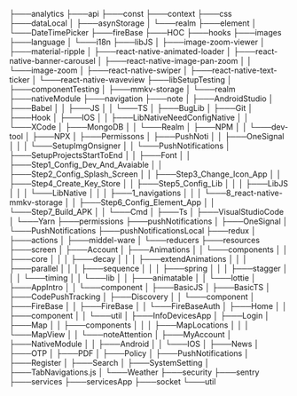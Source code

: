 
├───analytics
├───api
├───const
├───context
├───css
├───dataLocal
│   ├───asynStorage
│   └───realm
├───element
│   └───DateTimePicker
├───fireBase
├───HOC
├───hooks
├───images
├───language
│   └───i18n
├───libJS
│   ├───image-zoom-viewer
│   ├───material-ripple
│   ├───react-native-animated-loader
│   ├───react-native-banner-carousel
│   ├───react-native-image-pan-zoom
│   │   └───image-zoom
│   ├───react-native-swiper
│   ├───react-native-text-ticker
│   └───react-native-waveview
├───libSetupTesting
│   ├───componentTesting
│   ├───mmkv-storage
│   └───realm
├───nativeModule
├───navigation
├───note
│   ├───AndroidStudio
│   ├───Babel
│   │   ├───JS
│   │   └───TS
│   ├───BugLib
│   ├───Git
│   ├───Hook
│   ├───IOS
│   │   ├───LibNativeNeedConfigNative
│   │   └───XCode
│   ├───MongoDB
│   │   └───Realm
│   ├───NPM
│   │   └───dev-tool
│   ├───NPX
│   ├───Permissons
│   ├───PushNoti
│   │   ├───OneSignal
│   │   │   └───SetupImgOnsigner
│   │   └───PushNotifications
│   ├───SetupProjectsStartToEnd
│   │   ├───Font
│   │   ├───Step1_Config_Dev_And_Avaiable
│   │   ├───Step2_Config_Splash_Screen
│   │   ├───Step3_Change_Icon_App
│   │   ├───Step4_Create_Key_Store
│   │   ├───Step5_Config_Lib
│   │   │   ├───LibJS
│   │   │   └───LibNative
│   │   │       ├───1_navigations
│   │   │       └───8_react-native-mmkv-storage
│   │   ├───Step6_Config_Element_App
│   │   └───Step7_Build_APK
│   │       └───Cmd
│   ├───Ts
│   ├───VisualStudioCode
│   └───Yarn
├───permissions
├───pushNotifications
│   ├───OneSignal
│   └───PushNotifications
├───pushNotificationsLocal
├───redux
│   ├───actions
│   ├───middel-ware
│   └───reducers
├───resources
├───screen
│   ├───Account
│   ├───Animations
│   │   └───components
│   │       ├───core
│   │       │   ├───decay
│   │       │   ├───extendAnimations
│   │       │   ├───parallel
│   │       │   ├───sequence
│   │       │   ├───spring
│   │       │   ├───stagger
│   │       │   └───timing
│   │       └───lib
│   │           ├───animatable
│   │           └───lottie
│   ├───AppIntro
│   │   └───component
│   ├───BasicJS
│   ├───BasicTS
│   ├───CodePushTracking
│   ├───Discovery
│   │   └───component
│   ├───FireBase
│   │   ├───FireBase
│   │   └───FireBaseAuth
│   ├───Home
│   │   ├───component
│   │   └───util
│   ├───InfoDevicesApp
│   ├───Login
│   ├───Map
│   │   ├───components
│   │   │   ├───MapLocations
│   │   │   └───MapView
│   │   └───noteAttention
│   ├───MyAccount
│   ├───NativeModule
│   │   ├───Android
│   │   └───IOS
│   ├───News
│   ├───OTP
│   ├───PDF
│   ├───Policy
│   ├───PushNotifications
│   ├───Register
│   ├───Search
│   ├───SystemSetting
│   ├───TabNavigations.js
│   └───Weather
├───security
├───sentry
├───services
├───servicesApp
├───socket
└───util